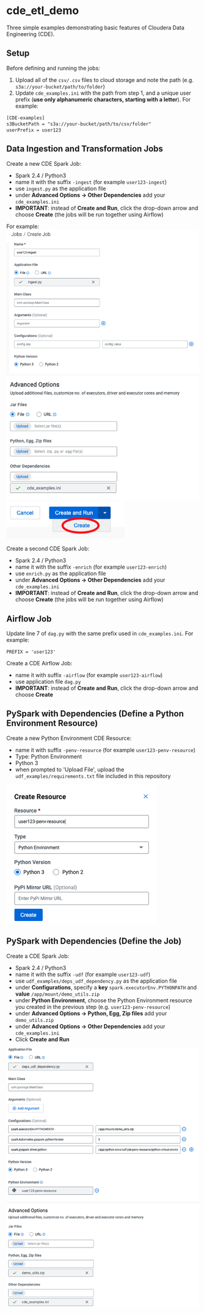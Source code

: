 # cde_etl_demo

Three simple examples demonstrating basic features of Cloudera Data Engineering (CDE).

## Setup

Before defining and running the jobs:
1. Upload all of the ```csv/.csv``` files to cloud storage and note the path (e.g. ```s3a://your-bucket/path/to/folder```)
2. Update ```cde_examples.ini``` with the path from step 1, and a unique user prefix (__use only alphanumeric characters, starting with a letter__).  For example:
```
[CDE-examples]
s3BucketPath = "s3a://your-bucket/path/to/csv/folder"
userPrefix = user123
```

## Data Ingestion and Transformation Jobs
Create a new CDE Spark Job:
- Spark 2.4 / Python3
- name it with the suffix ```-ingest``` (for example ```user123-ingest```)
- use ```ingest.py``` as the application file
- under __Advanced Options -> Other Dependencies__ add your ```cde_examples.ini```
- __**IMPORTANT**__: instead of **Create and Run**, click the drop-down arrow and choose __**Create**__ (the jobs will be run together using Airflow)

For example:
<br/>
![ingest1](images/ingest1.png)
<br/>
![ingest2](images/ingest2.png)
<br/>
![ingest3](images/ingest3.png)

Create a second CDE Spark Job:
- Spark 2.4 / Python3
- name it with the suffix ```-enrich``` (for example ```user123-enrich```)
- use ```enrich.py``` as the application file
- under __Advanced Options -> Other Dependencies__ add your ```cde_examples.ini```
- __**IMPORTANT**__: instead of **Create and Run**, click the drop-down arrow and choose __**Create**__ (the jobs will be run together using Airflow)

## Airflow Job
Update line 7 of ```dag.py``` with the same prefix used in ```cde_examples.ini```.  For example:
```
PREFIX = 'user123'
```

Create a CDE Airflow Job:
- name it with suffix ```-airflow``` (for example ```user123-airflow```)
- use application file ```dag.py```
- __**IMPORTANT**__: instead of **Create and Run**, click the drop-down arrow and choose __**Create**__

## PySpark with Dependencies (Define a Python Environment Resource)
Create a new Python Environment CDE Resource:
- name it with suffix ```-penv-resource``` (for example ```user123-penv-resource```)
- Type: Python Environment
- Python 3
- when prompted to 'Upload File', upload the ```udf_examples/requirements.txt``` file included in this repository

![penv1](images/penv1.png)

## PySpark with Dependencies (Define the Job)
Create a CDE Spark Job:
- Spark 2.4 / Python3
- name it with the suffix ```-udf``` (for example ```user123-udf```)
- use ```udf_examples/deps_udf_dependency.py``` as the application file
- under **__Configurations__**, specify a **__key__** ```spark.executorEnv.PYTHONPATH``` and **__value__** ```/app/mount/demo_utils.zip```
- under **__Python Environment__**, choose the Python Environment resource you created in the previous step (e.g. ```user123-penv-resource```)
- under __Advanced Options -> Python, Egg, Zip files__ add your ```demo_utils.zip```
- under __Advanced Options -> Other Dependencies__ add your ```cde_examples.ini```
- Click __**Create and Run**__

![udf1](images/udf.png)
